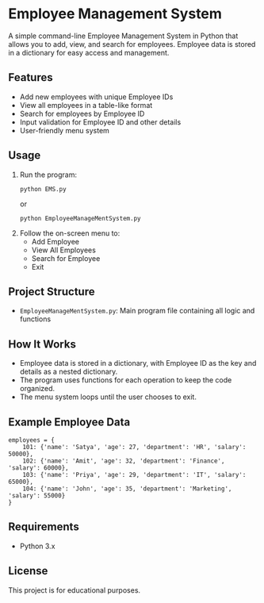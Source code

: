 # Employee Management System

A simple command-line Employee Management System in Python that allows you to add, view, and search for employees. Employee data is stored in a dictionary for easy access and management.

## Features
- Add new employees with unique Employee IDs
- View all employees in a table-like format
- Search for employees by Employee ID
- Input validation for Employee ID and other details
- User-friendly menu system

## Usage
1. Run the program:
   ```
   python EMS.py
   ```
   or
   ```
   python EmployeeManageMentSystem.py
   ```
2. Follow the on-screen menu to:
   - Add Employee
   - View All Employees
   - Search for Employee
   - Exit

## Project Structure
- `EmployeeManageMentSystem.py`: Main program file containing all logic and functions

## How It Works
- Employee data is stored in a dictionary, with Employee ID as the key and details as a nested dictionary.
- The program uses functions for each operation to keep the code organized.
- The menu system loops until the user chooses to exit.

## Example Employee Data
```
employees = {
    101: {'name': 'Satya', 'age': 27, 'department': 'HR', 'salary': 50000},
    102: {'name': 'Amit', 'age': 32, 'department': 'Finance', 'salary': 60000},
    103: {'name': 'Priya', 'age': 29, 'department': 'IT', 'salary': 65000},
    104: {'name': 'John', 'age': 35, 'department': 'Marketing', 'salary': 55000}
}
```

## Requirements
- Python 3.x

## License
This project is for educational purposes.
